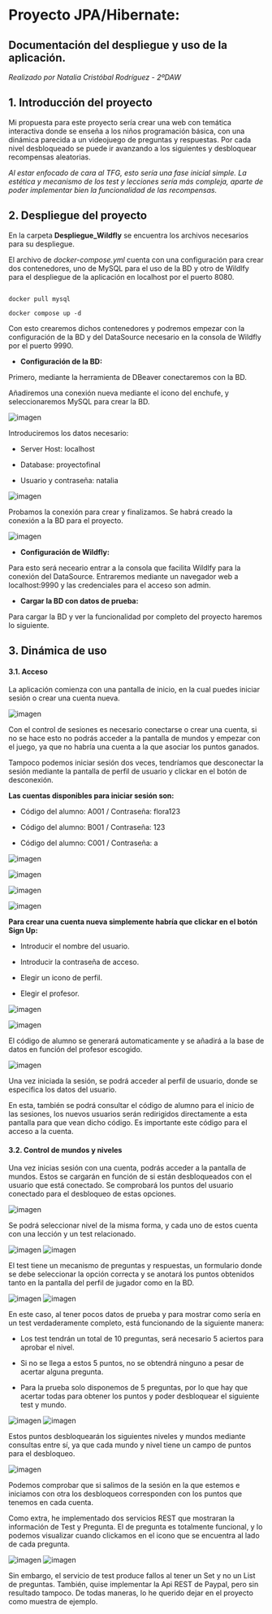 # Proyecto JPA/Hibernate: 
## Documentación del despliegue y uso de la aplicación.

*Realizado por Natalia Cristóbal Rodríguez - 2ºDAW*

## 1. Introducción del proyecto

Mi propuesta para este proyecto sería crear una web con temática interactiva donde se enseña a los niños programación básica, con una dinámica parecida a un videojuego de preguntas y respuestas. Por cada nivel desbloqueado se puede ir avanzando a los siguientes y desbloquear recompensas aleatorias.

*Al estar enfocado de cara al TFG, esto sería una fase inicial simple. La estética y mecanismo de los test y lecciones sería más compleja, aparte de poder implementar bien la funcionalidad de las recompensas.*

## 2. Despliegue del proyecto

En la carpeta **Despliegue_Wildfly** se encuentra los archivos necesarios para su despliegue.

El archivo de *docker-compose.yml* cuenta con una configuración para crear dos contenedores, uno de MySQL para el uso de la BD y otro de Wildlfy para el despliegue de la aplicación en localhost por el puerto 8080.

```docker

docker pull mysql

docker compose up -d
```

Con esto crearemos dichos contenedores y podremos empezar con la configuración de la BD y del DataSource necesario en la consola de Wildfly por el puerto 9990.

 - **Configuración de la BD:**

Primero, mediante la herramienta de DBeaver conectaremos con la BD.

Añadiremos una conexión nueva mediante el icono del enchufe, y seleccionaremos MySQL para crear la BD.

![imagen](Capturas/BD1.png)

 Introduciremos los datos necesario:

 - Server Host: localhost

 - Database: proyectofinal

 - Usuario y contraseña: natalia

![imagen](Capturas/BD2.png)

Probamos la conexión para crear y finalizamos. Se habrá creado la conexión a la BD para el proyecto.

![imagen](Capturas/BD3.png)

 - **Configuración de Wildfly:**

Para esto será neceario entrar a la consola que facilita Wildlfy para la conexión del DataSource. Entraremos mediante un navegador web a localhost:9990 y las credenciales para el acceso son admin.

 - **Cargar la BD con datos de prueba:**

Para cargar la BD y ver la funcionalidad por completo del proyecto haremos lo siguiente.


## 3. Dinámica de uso

#### 3.1. Acceso

La aplicación comienza con una pantalla de inicio, en la cual puedes iniciar sesión o crear una cuenta nueva.

![imagen](Capturas/1.png)

Con el control de sesiones es necesario conectarse o crear una cuenta, si no se hace esto no podrás acceder a la pantalla de mundos y empezar con el juego, ya que no habría una cuenta a la que asociar los puntos ganados.

Tampoco podemos iniciar sesión dos veces, tendríamos que desconectar la sesión mediante la pantalla de perfil de usuario y clickar en el botón de desconexión.

**Las cuentas disponibles para iniciar sesión son:**

 - Código del alumno: A001 / Contraseña: flora123

 - Código del alumno: B001 / Contraseña: 123

 - Código del alumno: C001 / Contraseña: a

![imagen](Capturas/2.png)

![imagen](Capturas/3.png)

![imagen](Capturas/4.png)

![imagen](Capturas/5.png)

**Para crear una cuenta nueva simplemente habría que clickar en el botón Sign Up:**

  - Introducir el nombre del usuario.

  - Introducir la contraseña de acceso.

   - Elegir un icono de perfil.

   - Elegir el profesor.

![imagen](Capturas/6.png)

![imagen](Capturas/7.png)

El código de alumno se generará automaticamente y se añadirá a la base de datos en función del profesor escogido.

![imagen](Capturas/8.png)

Una vez iniciada la sesión, se podrá acceder al perfil de usuario, donde se especifica los datos del usuario.

En esta, también se podrá consultar el código de alumno para el inicio de las sesiones, los nuevos usuarios serán redirigidos directamente a esta pantalla para que vean dicho código. Es importante este código para el acceso a la cuenta.

#### 3.2. Control de mundos y niveles

Una vez inicias sesión con una cuenta, podrás acceder a la pantalla de mundos. Estos se cargarán en función de si están desbloqueados con el usuario que está conectado. Se comprobará los puntos del usuario conectado para el desbloqueo de estas opciones.

![imagen](Capturas/9.png)

Se podrá seleccionar nivel de la misma forma, y cada uno de estos cuenta con una lección y un test relacionado.

![imagen](Capturas/10.png)
![imagen](Capturas/11.png)

El test tiene un mecanismo de preguntas y respuestas, un formulario donde se debe seleccionar la opción correcta y se anotará los puntos obtenidos tanto en la pantalla del perfil de jugador como en la BD.

![imagen](Capturas/12.png)
![imagen](Capturas/13.png)

En este caso, al tener pocos datos de prueba y para mostrar como sería en un test verdaderamente completo, está funcionando de la siguiente manera:

 - Los test tendrán un total de 10 preguntas, será necesario 5 aciertos para aprobar el nivel.

 - Si no se llega a estos 5 puntos, no se obtendrá ninguno a pesar de acertar alguna pregunta.

 - Para la prueba solo disponemos de 5 preguntas, por lo que hay que acertar todas para obtener los puntos y poder desbloquear el siguiente test y mundo.

![imagen](Capturas/14.png)
![imagen](Capturas/15.png)

Estos puntos desbloquearán los siguientes niveles y mundos mediante consultas entre sí, ya que cada mundo y nivel tiene un campo de puntos para el desbloqueo.

![imagen](Capturas/16.png)

Podemos comprobar que si salimos de la sesión en la que estemos e iniciamos con otra los desbloqueos corresponden con los puntos que tenemos en cada cuenta.

Como extra, he implementado dos servicios REST que mostraran la información de Test y Pregunta. El de pregunta es totalmente funcional, y lo podemos visualizar cuando clickamos en el icono que se encuentra al lado de cada pregunta.

![imagen](Capturas/17.png)
![imagen](Capturas/18.png)

Sin embargo, el servicio de test produce fallos al tener un Set y no un List de preguntas. También, quise implementar la Api REST de Paypal, pero sin resultado tampoco. De todas maneras, lo he querido dejar en el proyecto como muestra de ejemplo.
